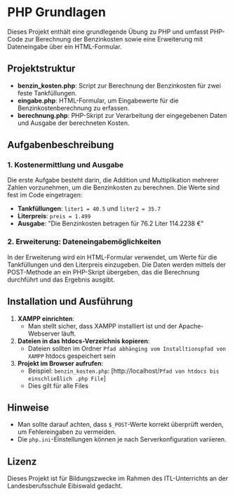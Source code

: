 # PHP Grundlagen

Dieses Projekt enthält eine grundlegende Übung zu PHP und umfasst PHP-Code zur Berechnung der Benzinkosten sowie eine Erweiterung mit Dateneingabe über ein HTML-Formular.

## Projektstruktur
- **benzin_kosten.php**: Script zur Berechnung der Benzinkosten für zwei feste Tankfüllungen.
- **eingabe.php**: HTML-Formular, um Eingabewerte für die Benzinkostenberechnung zu erfassen.
- **berechnung.php**: PHP-Skript zur Verarbeitung der eingegebenen Daten und Ausgabe der berechneten Kosten.

## Aufgabenbeschreibung

### 1. Kostenermittlung und Ausgabe
Die erste Aufgabe besteht darin, die Addition und Multiplikation mehrerer Zahlen vorzunehmen, um die Benzinkosten zu berechnen. Die Werte sind fest im Code eingetragen:
- **Tankfüllungen**: `liter1 = 40.5` und `liter2 = 35.7`
- **Literpreis**: `preis = 1.499`
- **Ausgabe**: "Die Benzinkosten betragen für 76.2 Liter 114.2238 €"

### 2. Erweiterung: Dateneingabemöglichkeiten
In der Erweiterung wird ein HTML-Formular verwendet, um Werte für die Tankfüllungen und den Literpreis einzugeben. Die Daten werden mittels der POST-Methode an ein PHP-Skript übergeben, das die Berechnung durchführt und das Ergebnis ausgibt.

## Installation und Ausführung
1. **XAMPP einrichten**:
   - Man stellt sicher, dass XAMPP installiert ist und der Apache-Webserver läuft.
2. **Dateien in das htdocs-Verzeichnis kopieren**:
   - Dateien sollten im Ordner `Pfad abhänging vom Installtionspfad von XAMPP` htdocs gespeichert sein
3. **Projekt im Browser aufrufen**:
   - Beispiel: `benzin_kosten.php`: [http://localhost/`Pfad von htdocs bis einschließlich .php File`]
   - Dies gilt für alle Files

## Hinweise
- Man sollte darauf achten, dass `$_POST`-Werte korrekt überprüft werden, um Fehlereingaben zu vermeiden.
- Die `php.ini`-Einstellungen können je nach Serverkonfiguration variieren.

## Lizenz
Dieses Projekt ist für Bildungszwecke im Rahmen des ITL-Unterrichts an der Landesberufsschule Eibiswald gedacht.
